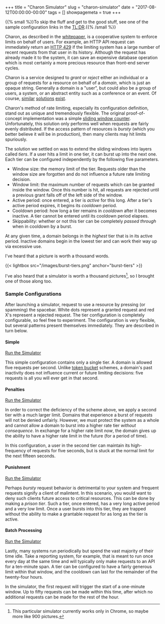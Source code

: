 +++
title = "Charon Simulator"
slug = "charon-simulator"
date = "2017-08-12T00:00:00-00:00"
tags = []
showpagemeta = true
+++

{{% small %}}To skip the fluff and get to the good stuff, see one of the sample configuration links in the [TL;DR](#sample-configurations).{{% /small %}}

Charon, as described in the [whitepaper](/papers#charon), is a cooperative system to enforce limits on behalf of users. For example, an HTTP API request can immediately return an [HTTP 429](https://httpstatuses.com/429) if the limiting system has a large number of recent requests from that user in its history. Although the request has already made it to the system, it can save an expensive database operation which is most certainly a more precious resource than front-end server cycles.

Charon is a service designed to *grant* or *reject* either an individual or a group of requests for a resource on behalf of a *domain*, which is just an opaque string. Generally a domain is a "user", but could also be a group of users, a system, or an abstract entity such as a conference or an event. Of course, [similar](https://github.com/lyft/ratelimit) [solutions](https://github.com/youtube/doorman) [exist](https://redis.io/commands/incr).

Charon's method of rate limiting, especially its configuration definition, stand out as unique and tremendously flexible. The original proof-of-concept implementation was a simple [sliding window counter](https://engineering.classdojo.com/blog/2015/02/06/rolling-rate-limiter/). Unfortunately, this solution only performs well when requests are fairly evenly distributed. If the access pattern of resources is *bursty* (which you better believe it will be in production), then many clients may hit limits spuriously.

The solution we settled on was to extend the sliding windows into layers called *tiers*. If a user hits a limit in one tier, it can burst up into the next one. Each tier can be configured independently by the following five parameters.

- Window size: the memory limit of the tier. Requests older than the window size are forgotten and do not influence a future rate limiting decision.
- Window limit: the maximum number of requests which can be granted inside the window. Once this number is hit, all requests are rejected until a previous grant falls off of the left side of the window.
- Active period: once entered, a tier is *active* for this long. After a tier's active period expires, it begins its *cooldown* period.
- Cooldown period: how long a tier remains in *cooldown* after it becomes inactive. A tier cannot be entered until its cooldown period elapses.
- Skippability: whether or not this tier can be completely *passed through* when in cooldown by a burst.

At any given time, a domain belongs in the *highest* tier that is in its active period. Inactive domains begin in the lowest tier and can work their way up via excessive use.

I've heard that a picture is worth a thousand words.

{{< lightbox src="/images/burst-tiers.png" anchor="burst-tiers" >}}

I've also heard that a simulator is worth a thousand pictures[^1], so I brought one of those along too.

[^1]: This particular simulator currently works only in Chrome, so maybe more like 900 pictures.

### Sample Configurations

After launching a simulator, request to use a resource by pressing (or spamming) the spacebar. White dots represent a granted request and red X's represent a rejected request. The tier configuration is completely configurable, so feel free to experiment. The configuration is very flexible, but several patterns present themselves immediately. They are described in turn below.

#### Simple

<a href="javascript:void(0);" target="popup" onclick="window.open('/charon-simulator.html?tiers=5,1,30,0', 'Tier Configuration - Penalties', 'width=900,height=500')">Run the Simulator</a>

This simple configuration contains only a single tier. A domain is allowed five requests per second. Unlike [token bucket](https://en.wikipedia.org/wiki/Leaky_bucket) schemes, a domain's past inactivity does not influence current or future limiting decisions: five requests is all you will ever get in that second.

#### Penalties

<a href="javascript:void(0);" target="popup" onclick="window.open('/charon-simulator.html?tiers=5,1,1,0,50,5,5,15', 'Tier Configuration - Penalties', 'width=900,height=500')">Run the Simulator</a>

In order to correct the deficiency of the scheme above, we apply a second tier with a much larger limit. Domains that experience a burst of requests will not be denied unfairly. However, we must protect the system as a whole and cannot allow a domain to burst into a higher rate tier *without consequence*. In exchange for a higher rate limit *now*, the domain gives up the ability to have a higher rate limit in the future (for a period of time).

In this configuration, a user in the second tier can maintain its high-frequency of requests for five seconds, but is stuck at the normal limit for the next fifteen seconds.

#### Punishment

<a href="javascript:void(0);" target="popup" onclick="window.open('/charon-simulator.html?tiers=5,1,1,0,1,15,15,0', 'Tier Configuration - Punishment', 'width=900,height=500')">Run the Simulator</a>

Perhaps *bursty* request behavior is detrimental to your system and frequent requests signify a client of malintent. In this scenario, you would want to deny such clients future access to critical resources. This can be done by making a *prison tier*. Such a tier, once entered, has a very long active period and a very low limit. Once a user bursts into this tier, they are trapped without the ability to make a grantable request for as long as the tier is active.

#### Batch Processing

<a href="javascript:void(0);" target="popup" onclick="window.open('/charon-simulator.html?tiers=50,60,60,3540', 'Tier Configuration - Batch Processing', 'width=900,height=500')">Run the Simulator</a>

Lastly, many systems run periodically but spend the vast majority of their time idle. Take a reporting system, for example, that is meant to run once every day at the same time and will typically only make requests to an API for a ten-minute span. A tier can be configured to have a fairly generous limit within that window, and the cooldown can last for the remainder of the twenty-four hours.

In the simulator, the first request will trigger the start of a one-minute window. Up to fifty requests can be made within this time, after which no additional requests can be made for the rest of the hour.